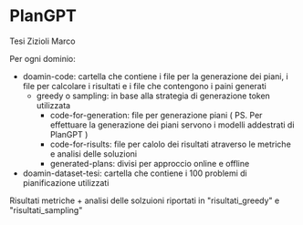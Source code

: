 # PlanGPT
Tesi Zizioli Marco

Per ogni dominio:
  - doamin-code: cartella che contiene i file per la generazione dei piani, i file per calcolare i risultati e i file che contengono i paini generati
    - greedy o sampling: in base alla strategia di generazione token utilizzata
      - code-for-generation: file per generazione piani ( PS. Per effettuare la generazione dei piani servono i modelli addestrati di PlanGPT )
      - code-for-risults: file per calolo dei risultati atraverso le metriche e analisi delle soluzioni
      - generated-plans: divisi per approccio online e offline
  - doamin-dataset-tesi: cartella che contiene i 100 problemi di pianificazione utilizzati

Risultati metriche + analisi delle solzuioni riportati in "risultati_greedy" e "risultati_sampling"
